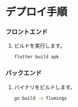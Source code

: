 # デプロイ手順

### フロントエンド
1. ビルドを実行します。
    ```bash
    flutter build apk
    ```

### バックエンド
1. バイナリをビルドします。
    ```bash
    go build -o flumingo
    ```
